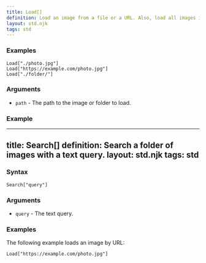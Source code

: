 ```yaml
---
title: Load[]
definition: Load an image from a file or a URL. Also, load all images in a folder.
layout: std.njk
tags: std
---
```


### Examples

```
Load["./photo.jpg"]
Load["https://example.com/photo.jpg"]
Load["./folder/"]
```

### Arguments

- `path` - The path to the image or folder to load.

### Example

---
title: Search[]
definition: Search a folder of images with a text query.
layout: std.njk
tags: std
---

### Syntax

```
Search["query"]
```

### Arguments

- `query` - The text query.

### Examples

The following example loads an image by URL:

```
Load["https://example.com/photo.jpg"]
```